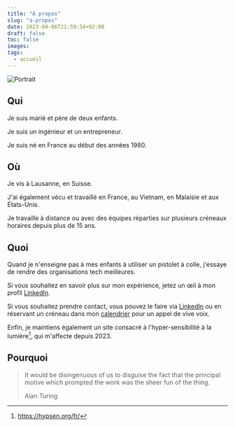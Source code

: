 ```yaml
---
title: "À propos"
slug: "a-propos"
date: 2023-08-06T21:59:54+02:00
draft: false
toc: false
images:
tags:
  - accueil
---
```


![Portrait](/img/me-320px.png)

## Qui

Je suis marié et père de deux enfants.

Je suis un ingénieur et un entrepreneur.

Je suis né en France au début des années 1980.

## Où
Je vis à Lausanne, en Suisse.

J'ai également vécu et travaillé en France, au Vietnam, en Malaisie et aux États-Unis.

Je travaille à distance ou avec des équipes réparties sur plusieurs créneaux horaires depuis plus de 15 ans.

## Quoi
Quand je n'enseigne pas à mes enfants à utiliser un pistolet à colle, j'essaye de rendre des organisations tech meilleures.

Si vous souhaitez en savoir plus sur mon expérience, jetez un &oelig;il à mon profil [LinkedIn](../cv).

Si vous souhaitez prendre contact, vous pouvez le faire via [LinkedIn](../cv) ou en réservant un créneau dans mon [calendrier](../cal) pour un appel de vive voix.

Enfin, je maintiens également un site consacré à l'hyper-sensibilité à la lumière[^1], qui m'affecte depuis 2023.

## Pourquoi
> It would be disingenuous of us to disguise the fact that the principal motive which prompted the work was the sheer fun of the thing.
>
> Alan Turing

[^1]: https://hypsen.org/fr/